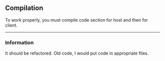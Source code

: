 ## Compilation

To work properly, you must compile code section for host and then for client.

----

### Information

It should be refactored. Old code, I would put code in appropriate files.

